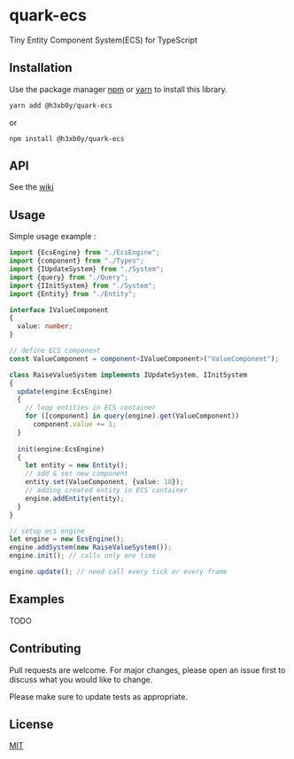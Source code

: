 # quark-ecs
Tiny Entity Component System(ECS) for TypeScript

## Installation

Use the package manager [npm](https://www.npmjs.com/) or [yarn](https://www.npmjs.com/package/yarn) to install this library.

```bash
yarn add @h3xb0y/quark-ecs
```
or
```
npm install @h3xb0y/quark-ecs
```

## API

See the [wiki](https://github.com/h3xb0y/quark-ecs/wiki/API)

## Usage
Simple usage example :
```typescript
import {EcsEngine} from "./EcsEngine"; 
import {component} from "./Types"; 
import {IUpdateSystem} from "./System"; 
import {query} from "./Query"; 
import {IInitSystem} from "./System"; 
import {Entity} from "./Entity";

interface IValueComponent
{
  value: number;
}

// define ECS component
const ValueComponent = component<IValueComponent>("ValueComponent");

class RaiseValueSystem implements IUpdateSystem, IInitSystem
{
  update(engine:EcsEngine)
  {
    // loop entities in ECS container
    for ([component] in query(engine).get(ValueComponent))
      component.value += 1;
  }
    
  init(engine:EcsEngine)
  {
    let entity = new Entity();
    // add & set new component
    entity.set(ValueComponent, {value: 10});
    // adding created entity in ECS container
    engine.addEntity(entity);
  }
}

// setup ecs engine
let engine = new EcsEngine();
engine.addSystem(new RaiseValueSystem());
engine.init(); // calls only one time

engine.update(); // need call every tick or every frame

```

## Examples

TODO

## Contributing
Pull requests are welcome. For major changes, please open an issue first to discuss what you would like to change.

Please make sure to update tests as appropriate.

## License
[MIT](https://choosealicense.com/licenses/mit/)

